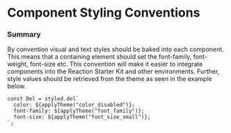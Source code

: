 # Component Styling Conventions

### Summary
By convention visual and text styles should be baked into each component. This means that a containing element should set the font-family, font-weight, font-size etc. This convention will make it easier to integrate components into the Reaction Starter Kit and other environments. Further, style values should be retrieved from the theme as seen in the example below.

```
const Del = styled.del`
  color: ${applyTheme("color_disabled")};
  font-family: ${applyTheme("font_family")};
  font-size: ${applyTheme("font_size_small")};
`;
```
